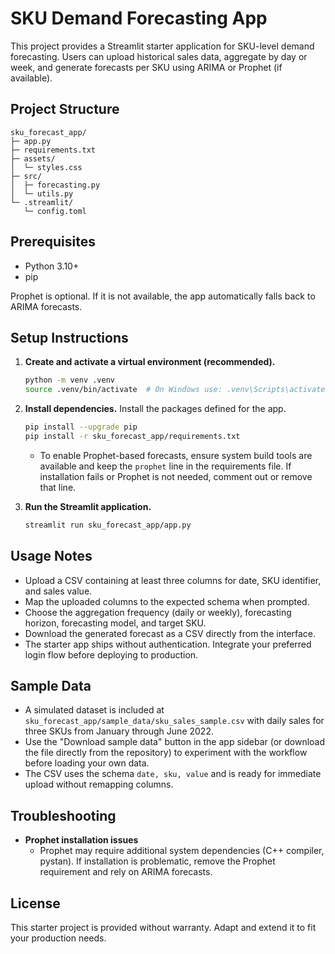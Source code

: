 # SKU Demand Forecasting App

This project provides a Streamlit starter application for SKU-level demand forecasting. Users can upload historical sales data, aggregate by day or week, and generate forecasts per SKU using ARIMA or Prophet (if available).

## Project Structure

```
sku_forecast_app/
├─ app.py
├─ requirements.txt
├─ assets/
│  └─ styles.css
├─ src/
│  ├─ forecasting.py
│  └─ utils.py
└─ .streamlit/
   └─ config.toml
```

## Prerequisites

- Python 3.10+
- pip

Prophet is optional. If it is not available, the app automatically falls back to ARIMA forecasts.

## Setup Instructions

1. **Create and activate a virtual environment (recommended).**

   ```bash
   python -m venv .venv
   source .venv/bin/activate  # On Windows use: .venv\Scripts\activate
   ```

2. **Install dependencies.** Install the packages defined for the app.

   ```bash
   pip install --upgrade pip
   pip install -r sku_forecast_app/requirements.txt
   ```

   - To enable Prophet-based forecasts, ensure system build tools are available and keep the `prophet` line in the requirements file. If installation fails or Prophet is not needed, comment out or remove that line.

3. **Run the Streamlit application.**

   ```bash
   streamlit run sku_forecast_app/app.py
   ```

## Usage Notes

- Upload a CSV containing at least three columns for date, SKU identifier, and sales value.
- Map the uploaded columns to the expected schema when prompted.
- Choose the aggregation frequency (daily or weekly), forecasting horizon, forecasting model, and target SKU.
- Download the generated forecast as a CSV directly from the interface.
- The starter app ships without authentication. Integrate your preferred login flow before deploying to production.

## Sample Data

- A simulated dataset is included at `sku_forecast_app/sample_data/sku_sales_sample.csv` with daily sales for three SKUs
  from January through June 2022.
- Use the "Download sample data" button in the app sidebar (or download the file directly from the repository) to
  experiment with the workflow before loading your own data.
- The CSV uses the schema `date, sku, value` and is ready for immediate upload without remapping columns.

## Troubleshooting

- **Prophet installation issues**
  - Prophet may require additional system dependencies (C++ compiler, pystan). If installation is problematic, remove the Prophet requirement and rely on ARIMA forecasts.

## License

This starter project is provided without warranty. Adapt and extend it to fit your production needs.
